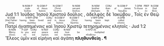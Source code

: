 <rt>Jud 1:1</rt> <RUBY><ruby><ruby>Ἰούδας<rt>Ἰούδας</rt></ruby><rt>Jude</rt></ruby><rt>N-NSM-P</rt></RUBY> <RUBY><ruby><ruby>Ἰησοῦ<rt>Ἰησοῦς</rt></ruby><rt>of Jesus</rt></ruby><rt>N-GSM-P</rt></RUBY> <RUBY><ruby><ruby>Χριστοῦ<rt>Χριστός</rt></ruby><rt>Christ</rt></ruby><rt>N-GSM-T</rt></RUBY> <RUBY><ruby><ruby>δοῦλος ,<rt>δοῦλος</rt></ruby><rt>servant</rt></ruby><rt>N-NSM</rt></RUBY> <RUBY><ruby><ruby>ἀδελφὸς<rt>ἀδελφός</rt></ruby><rt>brother</rt></ruby><rt>N-NSM</rt></RUBY> <RUBY><ruby><ruby>δὲ<rt>δέ</rt></ruby><rt>then</rt></ruby><rt>CONJ</rt></RUBY> <RUBY><ruby><ruby>Ἰακώβου ,<rt>Ἰάκωβος</rt></ruby><rt>of James</rt></ruby><rt>N-GSM-P</rt></RUBY> <RUBY><ruby><ruby>Τοῖς<rt>ὁ</rt></ruby><rt>To those</rt></ruby><rt>T-DPM</rt></RUBY> <RUBY><ruby><ruby>ἐν<rt>ἐν</rt></ruby><rt>in</rt></ruby><rt>PREP</rt></RUBY> <RUBY><ruby><ruby>Θεῷ<rt>θεός</rt></ruby><rt>God</rt></ruby><rt>N-DSM</rt></RUBY> <RUBY><ruby><ruby>Πατρὶ<rt>πατήρ</rt></ruby><rt>[the] Father</rt></ruby><rt>N-DSM</rt></RUBY> <RUBY><ruby><ruby><em>ἠγαπημένοις</em><rt>ἀγαπάω</rt></ruby><rt>having been loved</rt></ruby><rt>V-RPP-DPM</rt></RUBY> <RUBY><ruby><ruby>καὶ<rt>καί</rt></ruby><rt>and</rt></ruby><rt>CONJ</rt></RUBY> <RUBY><ruby><ruby>Ἰησοῦ<rt>Ἰησοῦς</rt></ruby><rt>in Jesus</rt></ruby><rt>N-DSM-P</rt></RUBY> <RUBY><ruby><ruby>Χριστῷ<rt>Χριστός</rt></ruby><rt>Christ</rt></ruby><rt>N-DSM-T</rt></RUBY> <RUBY><ruby><ruby><em>τετηρημένοις</em><rt>τηρέω</rt></ruby><rt>having been kept</rt></ruby><rt>V-RPP-DPM</rt></RUBY> <RUBY><ruby><ruby>κλητοῖς ·<rt>κλητός</rt></ruby><rt>called</rt></ruby><rt>A-DPM</rt></RUBY> <rt>Jud 1:2</rt> <RUBY><ruby><ruby>Ἔλεος<rt>ἔλεος</rt></ruby><rt>Mercy</rt></ruby><rt>N-NSN</rt></RUBY> <RUBY><ruby><ruby>ὑμῖν<rt>σύ</rt></ruby><rt>to you</rt></ruby><rt>P-2DP</rt></RUBY> <RUBY><ruby><ruby>καὶ<rt>καί</rt></ruby><rt>and</rt></ruby><rt>CONJ</rt></RUBY> <RUBY><ruby><ruby>εἰρήνη<rt>εἰρήνη</rt></ruby><rt>peace</rt></ruby><rt>N-NSF</rt></RUBY> <RUBY><ruby><ruby>καὶ<rt>καί</rt></ruby><rt>and</rt></ruby><rt>CONJ</rt></RUBY> <RUBY><ruby><ruby>ἀγάπη<rt>ἀγάπη</rt></ruby><rt>love</rt></ruby><rt>N-NSF</rt></RUBY> <RUBY><ruby><ruby><strong>πληθυνθείη . ¶</strong><rt>πληθύνω</rt></ruby><rt>be multiplied</rt></ruby><rt>V-APO-3S</rt></RUBY></br></br></br> 